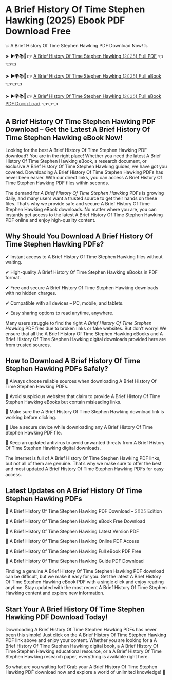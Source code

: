 # A Brief History Of Time Stephen Hawking (2025) Ebook PDF Download Free

💥 A Brief History Of Time Stephen Hawking PDF Download Now! 💥

➤ ►🌍📚📱👉 [A Brief History Of Time Stephen Hawking (𝟸𝟶𝟸𝟻) F𝚞ll PDF](https://getpdf.xyz/a-brief-history-of-time-stephen-hawking) 👈👈👈


➤ ►🌍📚📱👉 [A Brief History Of Time Stephen Hawking (𝟸𝟶𝟸𝟻) F𝚞ll eBook](https://getpdf.xyz/a-brief-history-of-time-stephen-hawking) 👈👈👈


➤ ►🌍📚📱👉 [A Brief History Of Time Stephen Hawking (𝟸𝟶𝟸𝟻) F𝚞ll eBook PDF D𝚘𝚠𝚗𝚕𝚘a𝚍](https://getpdf.xyz/a-brief-history-of-time-stephen-hawking) 👈👈👈


## A Brief History Of Time Stephen Hawking PDF Download – Get the Latest A Brief History Of Time Stephen Hawking eBook Now!

Looking for the best A Brief History Of Time Stephen Hawking PDF download? You are in the right place! Whether you need the latest A Brief History Of Time Stephen Hawking eBook, a research document, or exclusive A Brief History Of Time Stephen Hawking guides, we have got you covered. Downloading A Brief History Of Time Stephen Hawking PDFs has never been easier. With our direct links, you can access A Brief History Of Time Stephen Hawking PDF files within seconds.

The demand for *A Brief History Of Time Stephen Hawking* PDFs is growing daily, and many users want a trusted source to get their hands on these files. That’s why we provide safe and secure A Brief History Of Time Stephen Hawking eBook downloads. No matter where you are, you can instantly get access to the latest A Brief History Of Time Stephen Hawking PDF online and enjoy high-quality content.

## Why Should You Download A Brief History Of Time Stephen Hawking PDFs?

✔ Instant access to A Brief History Of Time Stephen Hawking files without waiting.

✔ High-quality A Brief History Of Time Stephen Hawking eBooks in PDF format.

✔ Free and secure A Brief History Of Time Stephen Hawking downloads with no hidden charges.

✔ Compatible with all devices – PC, mobile, and tablets.

✔ Easy sharing options to read anytime, anywhere.

Many users struggle to find the right *A Brief History Of Time Stephen Hawking* PDF files due to broken links or fake websites. But don’t worry! We ensure that all the A Brief History Of Time Stephen Hawking eBooks and A Brief History Of Time Stephen Hawking digital downloads provided here are from trusted sources.

## How to Download A Brief History Of Time Stephen Hawking PDFs Safely?

📌 Always choose reliable sources when downloading A Brief History Of Time Stephen Hawking PDFs.

📌 Avoid suspicious websites that claim to provide A Brief History Of Time Stephen Hawking eBooks but contain misleading links.

📌 Make sure the A Brief History Of Time Stephen Hawking download link is working before clicking.

📌 Use a secure device while downloading any A Brief History Of Time Stephen Hawking PDF file.

📌 Keep an updated antivirus to avoid unwanted threats from A Brief History Of Time Stephen Hawking digital downloads.

The internet is full of A Brief History Of Time Stephen Hawking PDF links, but not all of them are genuine. That’s why we make sure to offer the best and most updated A Brief History Of Time Stephen Hawking PDFs for easy access.

## Latest Updates on A Brief History Of Time Stephen Hawking PDFs

🔹 A Brief History Of Time Stephen Hawking PDF Download – 𝟸𝟶𝟸𝟻 Edition

🔹 A Brief History Of Time Stephen Hawking eBook Free Download

🔹 A Brief History Of Time Stephen Hawking Latest Version PDF

🔹 A Brief History Of Time Stephen Hawking Online PDF Access

🔹 A Brief History Of Time Stephen Hawking Full eBook PDF Free

🔹 A Brief History Of Time Stephen Hawking Guide PDF Download

Finding a genuine A Brief History Of Time Stephen Hawking PDF download can be difficult, but we make it easy for you. Get the latest A Brief History Of Time Stephen Hawking eBook PDF with a single click and enjoy reading anytime. Stay updated with the most recent A Brief History Of Time Stephen Hawking content and explore new information.

## Start Your A Brief History Of Time Stephen Hawking PDF Download Today!

Downloading A Brief History Of Time Stephen Hawking PDFs has never been this simple! Just click on the A Brief History Of Time Stephen Hawking PDF link above and enjoy your content. Whether you are looking for a A Brief History Of Time Stephen Hawking digital book, a A Brief History Of Time Stephen Hawking educational resource, or a A Brief History Of Time Stephen Hawking research paper, everything is available right here.

So what are you waiting for? Grab your A Brief History Of Time Stephen Hawking PDF download now and explore a world of unlimited knowledge! 🚀